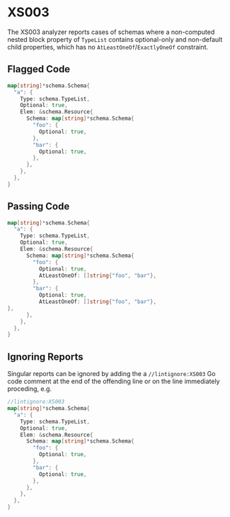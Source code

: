 # XS003

The XS003 analyzer reports cases of schemas where a non-computed nested block property of `TypeList` contains optional-only and non-default child properties, which has no `AtLeastOneOf`/`ExactlyOneOf` constraint.

## Flagged Code

```go
map[string]*schema.Schema{
  "a": {
    Type: schema.TypeList,
    Optional: true,
    Elem: &schema.Resource{
      Schema: map[string]*schema.Schema{
        "foo": {
          Optional: true,
        },
        "bar": {
          Optional: true,
        },
      },
    },
  },
}
```

## Passing Code

```go
map[string]*schema.Schema{
  "a": {
    Type: schema.TypeList,
    Optional: true,
    Elem: &schema.Resource{
      Schema: map[string]*schema.Schema{
        "foo": {
          Optional: true,
          AtLeastOneOf: []string{"foo", "bar"},
        },
        "bar": {
          Optional: true,
		  AtLeastOneOf: []string{"foo", "bar"},
},
      },
    },
  },
}
```

## Ignoring Reports

Singular reports can be ignored by adding the a `//lintignore:XS003` Go code comment at the end of the offending line or on the line immediately proceding, e.g.

```go
//lintignore:XS003
map[string]*schema.Schema{
  "a": {
    Type: schema.TypeList,
    Optional: true,
    Elem: &schema.Resource{
      Schema: map[string]*schema.Schema{
        "foo": {
          Optional: true,
        },
        "bar": {
          Optional: true,
        },
      },
    },
  },
}
```
